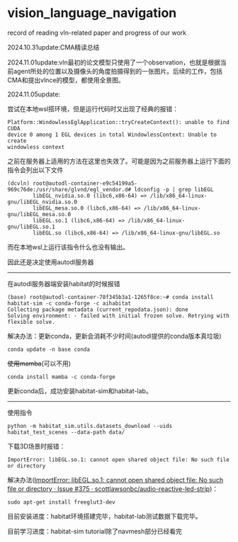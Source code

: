 # vision_language_navigation
record of reading vln-related paper and progress of our work



2024.10.31update:CMA精读总结



2024.11.01update:vln最初的论文模型只使用了一个observation，也就是根据当前agent所处的位置以及摄像头的角度拍摄得到的一张图片。后续的工作，包括CMA和提出vlnce的模型，都使用全景图。



2024.11.05update:

尝试在本地wsl搭环境，但是运行代码时又出现了经典的报错：

```
Platform::WindowlessEglApplication::tryCreateContext(): unable to find CUDA
device 0 among 1 EGL devices in total WindowlessContext: Unable to create
windowless context
```

之前在服务器上适用的方法在这里也失效了。可能是因为之前服务器上运行下面的指令会列出以下文件

```
(dcvln) root@autodl-container-e9c54199a5-969c76de:/usr/share/glvnd/egl_vendor.d# ldconfig -p | grep libEGL
        libEGL_nvidia.so.0 (libc6,x86-64) => /lib/x86_64-linux-gnu/libEGL_nvidia.so.0
        libEGL_mesa.so.0 (libc6,x86-64) => /lib/x86_64-linux-gnu/libEGL_mesa.so.0
        libEGL.so.1 (libc6,x86-64) => /lib/x86_64-linux-gnu/libEGL.so.1
        libEGL.so (libc6,x86-64) => /lib/x86_64-linux-gnu/libEGL.so
```

而在本地wsl上运行该指令什么也没有输出。

因此还是决定使用autodl服务器



***

在autodl服务器端安装habitat的时候报错

```
(base) root@autodl-container-78f345b3a1-1265f8ce:~# conda install habitat-sim -c conda-forge -c aihabitat
Collecting package metadata (current_repodata.json): done
Solving environment: - failed with initial frozen solve. Retrying with flexible solve.
```

解决办法：更新conda，更新会消耗不少时间(autodl提供的conda版本真垃圾)

```
conda update -n base conda
```

~~使用mamba~~(可以不用)

```
conda install mamba -c conda-forge
```

更新conda后，成功安装habitat-sim和habitat-lab。



***

使用指令

```
python -m habitat_sim.utils.datasets_download --uids habitat_test_scenes --data-path data/
```

下载3D场景时报错：

```
ImportError: libEGL.so.1: cannot open shared object file: No such file or directory
```

解决办法([ImportError: libEGL.so.1: cannot open shared object file: No such file or directory · Issue #375 · scottlawsonbc/audio-reactive-led-strip](https://github.com/scottlawsonbc/audio-reactive-led-strip/issues/375))：

```
sudo apt-get install freeglut3-dev
```

目前安装进度：habitat环境搭建完毕，habitat-lab测试数据下载完毕。

目前学习进度：habitat-sim tutorial除了navmesh部分已经看完
